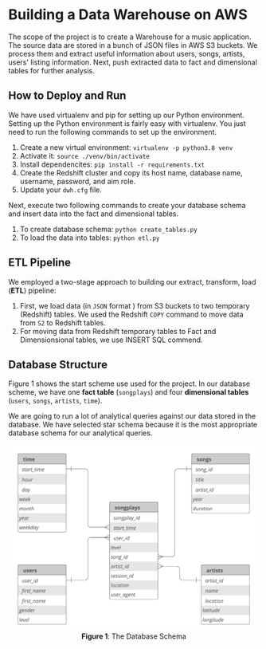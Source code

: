 # Building a Data Warehouse on AWS

The scope of the project is to create a Warehouse for a music application. The source data are stored in a bunch of JSON files in AWS S3 buckets. We process them and extract useful information about users, songs, artists, users' listing information. Next, push extracted data to fact and dimensional tables for further analysis.


## How to Deploy and Run

We have used virtualenv and pip for setting up our Python environment. Setting up the Python environment is fairly easy with virtualenv. You just need to run the following commands to set up the environment.

1. Create a new virtual environment: `virtualenv -p python3.8 venv`
2. Activate it: `source ./venv/bin/activate`
3. Install dependencites: `pip install -r requirements.txt`
4. Create the Redshift cluster and copy its host name, database name, username, password, and aim role.
5. Update your `dwh.cfg` file.

Next, execute two following commands to create your database schema and insert data into the fact and dimensional tables. 

1. To create database schema: `python create_tables.py`
2. To load the data into tables: `python etl.py`


## ETL Pipeline

We employed a two-stage approach to building our extract, transform, load (**ETL**) pipeline:
1. First, we load data (in `JSON` format ) from S3 buckets to two temporary  (Redshift) tables. We used the Redshift `COPY` command to move data from `S2` to Redshift tables. 
2. For moving data from Redshift temporary tables to Fact and Dimensionsional tables, we use INSERT SQL commend. 


## Database Structure

Figure 1 shows the start scheme use used for the project. In our database scheme, we have one **fact table** (`songplays`) and four **dimensional tables** (`users`, `songs`, `artists`, `time`).

We are going to run a lot of analytical queries against our data stored in the database. We have selected star schema because it is the most appropriate database schema for our analytical queries. 

<p align="center">
 <img src="./images/star_scheme.png">
 <b>Figure 1</b>: The Database Schema
</p>
